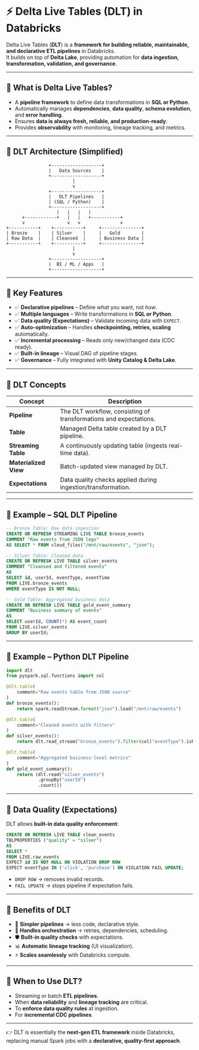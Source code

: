 # ⚡ Delta Live Tables (DLT) in Databricks

Delta Live Tables (**DLT**) is a **framework for building reliable, maintainable, and declarative ETL pipelines** in Databricks.  
It builds on top of **Delta Lake**, providing automation for **data ingestion, transformation, validation, and governance**.

---

## 🔹 What is Delta Live Tables?

- A **pipeline framework** to define data transformations in **SQL or Python**.  
- Automatically manages **dependencies**, **data quality**, **schema evolution**, and **error handling**.  
- Ensures **data is always fresh, reliable, and production-ready**.  
- Provides **observability** with monitoring, lineage tracking, and metrics.  

---

## 🔹 DLT Architecture (Simplified)

```text
                +-------------------+
                |   Data Sources    |
                +-------------------+
                         |
                         v
                +-------------------+
                |   DLT Pipelines   |
                | (SQL / Python)    |
                +-------------------+
                   |   |   |   |
      +------------+   |   |   +-----------+
      v                v   v               v
+-----------+    +-----------+     +---------------+
| Bronze    |    | Silver    |     |   Gold        |
| Raw Data  |    | Cleansed  |     | Business Data |
+-----------+    +-----------+     +---------------+
                         |
                         v
                +-------------------+
                |  BI / ML / Apps   |
                +-------------------+
````

---

## 🔹 Key Features

- ✅ **Declarative pipelines** – Define *what* you want, not *how*.
- ✅ **Multiple languages** – Write transformations in **SQL or Python**.
- ✅ **Data quality (Expectations)** – Validate incoming data with `EXPECT`.
- ✅ **Auto-optimization** – Handles **checkpointing, retries, scaling** automatically.
- ✅ **Incremental processing** – Reads only new/changed data (CDC ready).
- ✅ **Built-in lineage** – Visual DAG of pipeline stages.
- ✅ **Governance** – Fully integrated with **Unity Catalog & Delta Lake**.

---

## 🔹 DLT Concepts

| Concept               | Description                                                       |
| --------------------- | ----------------------------------------------------------------- |
| **Pipeline**          | The DLT workflow, consisting of transformations and expectations. |
| **Table**             | Managed Delta table created by a DLT pipeline.                    |
| **Streaming Table**   | A continuously updating table (ingests real-time data).           |
| **Materialized View** | Batch-updated view managed by DLT.                                |
| **Expectations**      | Data quality checks applied during ingestion/transformation.      |

---

## 🔹 Example – SQL DLT Pipeline

```sql
-- Bronze Table: Raw data ingestion
CREATE OR REFRESH STREAMING LIVE TABLE bronze_events
COMMENT "Raw events from JSON logs"
AS SELECT * FROM cloud_files("/mnt/raw/events", "json");

-- Silver Table: Cleaned data
CREATE OR REFRESH LIVE TABLE silver_events
COMMENT "Cleansed and filtered events"
AS
SELECT id, userId, eventType, eventTime
FROM LIVE.bronze_events
WHERE eventType IS NOT NULL;

-- Gold Table: Aggregated business data
CREATE OR REFRESH LIVE TABLE gold_event_summary
COMMENT "Business summary of events"
AS
SELECT userId, COUNT(*) AS event_count
FROM LIVE.silver_events
GROUP BY userId;
```

---

## 🔹 Example – Python DLT Pipeline

```python
import dlt
from pyspark.sql.functions import col

@dlt.table(
    comment="Raw events table from JSON source"
)
def bronze_events():
    return spark.readStream.format("json").load("/mnt/raw/events")

@dlt.table(
    comment="Cleaned events with filters"
)
def silver_events():
    return dlt.read_stream("bronze_events").filter(col("eventType").isNotNull())

@dlt.table(
    comment="Aggregated business-level metrics"
)
def gold_event_summary():
    return (dlt.read("silver_events")
            .groupBy("userId")
            .count())
```

---

## 🔹 Data Quality (Expectations)

DLT allows **built-in data quality enforcement**:

```sql
CREATE OR REFRESH LIVE TABLE clean_events
TBLPROPERTIES ("quality" = "silver")
AS
SELECT *
FROM LIVE.raw_events
EXPECT id IS NOT NULL ON VIOLATION DROP ROW
EXPECT eventType IN ('click', 'purchase') ON VIOLATION FAIL UPDATE;
```

* `DROP ROW` → removes invalid records.
* `FAIL UPDATE` → stops pipeline if expectation fails.

---

## 🔹 Benefits of DLT

* 🚀 **Simpler pipelines** → less code, declarative style.
* 🔄 **Handles orchestration** → retries, dependencies, scheduling.
* 🛡️ **Built-in quality checks** with expectations.
* 📊 **Automatic lineage tracking** (UI visualization).
* ⚡ **Scales seamlessly** with Databricks compute.

---

## 🔹 When to Use DLT?

* Streaming or batch **ETL pipelines**.
* When **data reliability** and **lineage tracking** are critical.
* To **enforce data quality rules** at ingestion.
* For **incremental CDC pipelines**.

---

👉 DLT is essentially the **next-gen ETL framework** inside Databricks, replacing manual Spark jobs with a **declarative, quality-first approach**.
